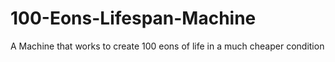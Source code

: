 # 100-Eons-Lifespan-Machine
A Machine that works to create 100 eons of life in a much cheaper condition
